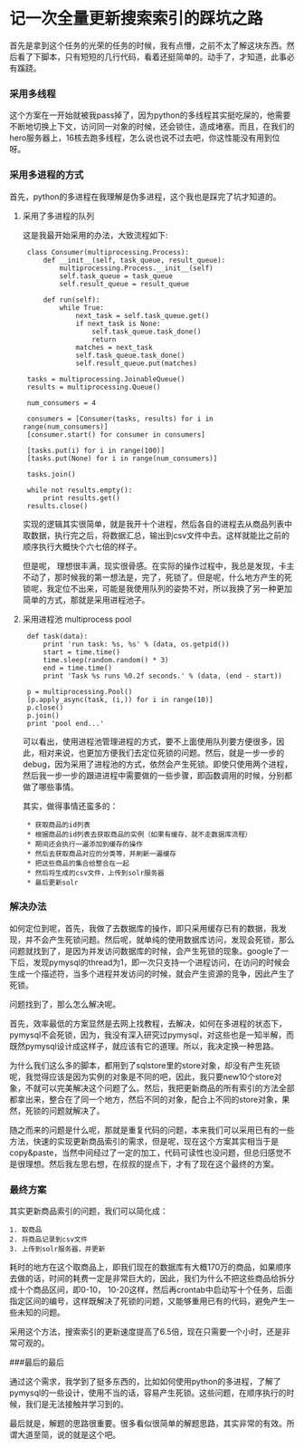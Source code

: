 # 记一次全量更新搜索索引的踩坑之路


首先是拿到这个任务的光荣的任务的时候，我有点懵，之前不太了解这块东西。然后看了下脚本，只有短短的几行代码，看着还挺简单的。动手了，才知道，此事必有蹊跷。

### 采用多线程

这个方案在一开始就被我pass掉了，因为python的多线程其实挺吃屎的，他需要不断地切换上下文，访问同一对象的时候，还会锁住，造成堵塞。而且，在我们的hero服务器上，16核去跑多线程，怎么说也说不过去吧，你这性能没有用到位呀。

### 采用多进程的方式

首先，python的多进程在我理解是伪多进程，这个我也是踩完了坑才知道的。


1. 采用了多进程的队列

	这是我最开始采用的办法，大致流程如下:
		
		class Consumer(multiprocessing.Process):
		    def __init__(self, task_queue, result_queue):
		        multiprocessing.Process.__init__(self)
		        self.task_queue = task_queue
		        self.result_queue = result_queue
		
		    def run(self):
		        while True:
		            next_task = self.task_queue.get()
		            if next_task is None:
		                self.task_queue.task_done()
		                return
		            matches = next_task
		            self.task_queue.task_done()
		            self.result_queue.put(matches)
		            
		tasks = multiprocessing.JoinableQueue()
	    results = multiprocessing.Queue()
	
	    num_consumers = 4
	
	    consumers = [Consumer(tasks, results) for i in range(num_consumers)]
	    [consumer.start() for consumer in consumers]
	
	    [tasks.put(i) for i in range(100)]
	    [tasks.put(None) for i in range(num_consumers)]
	
	    tasks.join()
	
	    while not results.empty():
	        print results.get()
	    results.close()
	    
	实现的逻辑其实很简单，就是我开十个进程，然后各自的进程去从商品列表中取数据，执行完之后，将数据汇总，输出到csv文件中去。这样就能比之前的顺序执行大概快个六七倍的样子。
	
	但是呢， 理想很丰满，现实很骨感。在实际的操作过程中，我总是发现，卡主不动了，那时候我的第一想法是，完了，死锁了。但是呢，什么地方产生的死锁呢，我定位不出来，可能是我使用队列的姿势不对，所以我换了另一种更加简单的方式，那就是采用进程池子。
	

2. 采用进程池 multiprocess pool
	
		def task(data):
		    print 'run task: %s, %s' % (data, os.getpid())
		    start = time.time()
		    time.sleep(random.random() * 3)
		    end = time.time()
		    print 'Task %s runs %0.2f seconds.' % (data, (end - start))
		    
		p = multiprocessing.Pool()
	    [p.apply_async(task, (i,)) for i in range(10)]
	    p.close()
	    p.join()
	    print 'pool end...'
	    
	可以看出，使用进程池管理进程的方式，要不上面使用队列要方便很多，因此，相对来说，也更加方便我们去定位死锁的问题。然后，就是一步一步的debug，因为采用了进程池的方式，依然会产生死锁。即使只使用两个进程，然后我一步一步的跟进进程中需要做的一些步骤，即函数调用的时候，分别都做了哪些事情。
	
	其实，做得事情还蛮多的：
		
		* 获取商品的id列表
		* 根据商品的id列表去获取商品的实例（如果有缓存，就不走数据库流程）
		* 期间还会执行一遍添加到缓存的操作
		* 然后去获取商品对应的分类等，并刷新一遍缓存
		* 把这些商品的集合给整合在一起
		* 然后将生成的csv文件，上传到solr服务器
		* 最后更新solr

### 解决办法

如何定位到呢，首先，我做了去数据库的操作，即只采用缓存已有的数据，我发现，并不会产生死锁问题。然后呢，就单纯的使用数据库访问，发现会死锁，那么问题就找到了，是因为并发访问数据库的时候，会产生死锁的现象。google了一下后，发现pymysql的thread为1，即一次只支持一个进程访问，在访问的时候会生成一个描述符，当多个进程并发访问的时候，就会产生资源的竞争，因此产生了死锁。
	
问题找到了，那么怎么解决呢。
	
首先，效率最低的方案显然是去网上找教程，去解决，如何在多进程的状态下，pymysql不会死锁，因为，我没有深入研究过pymysql，对这些也是一知半解，而既然pymysql设计成这样子，就应该有它的道理。所以，我决定换一种思路。

为什么我们这么多的脚本，都用到了sqlstore里的store对象，却没有产生死锁呢，我觉得应该是因为实例的对象是不同的吧，因此，我只要new10个store对象，不就可以完美解决这个问题了么。然后，我把更新商品的所有索引的方法全部都拿出来，整合在了同一个地方，然后不同的对象，配合上不同的store对象，果然，死锁的问题就解决了。

随之而来的问题是什么呢，那就是重复代码的问题，本来我们可以采用已有的一些方法，快速的实现更新商品索引的需求，但是呢，现在这个方案其实相当于是copy&paste，当然中间经过了一定的加工，代码可读性也没问题，但总归感觉不是很理想。然后我左思右想，在叔叔的提点下，才有了现在这个最终的方案。

### 最终方案

其实更新商品索引的问题，我们可以简化成：

	1. 取商品
	2. 将商品记录到csv文件
	3. 上传到solr服务器，并更新

耗时的地方在这个取商品上，即我们现在的数据库有大概170万的商品，如果顺序去做的话，时间的耗费一定是非常巨大的，因此，我们为什么不把这些商品给拆分成十个商品区间，即0-10， 10-20这样，然后再crontab中启动写十个任务，后面指定区间的编号，这样既解决了死锁的问题，又能够重用已有的代码，避免产生一些未知的问题。

采用这个方法，搜索索引的更新速度提高了6.5倍，现在只需要一个小时，还是非常可观的。


###最后的最后

通过这个需求，我学到了挺多东西的，比如如何使用python的多进程，了解了pymysql的一些设计，使用不当的话，容易产生死锁。这些问题，在顺序执行的时候，我们是无法接触并学习到的。

最后就是，解题的思路很重要。很多看似很简单的解题思路，其实非常的有效。所谓大道至简，说的就是这个吧。
	


	
	 